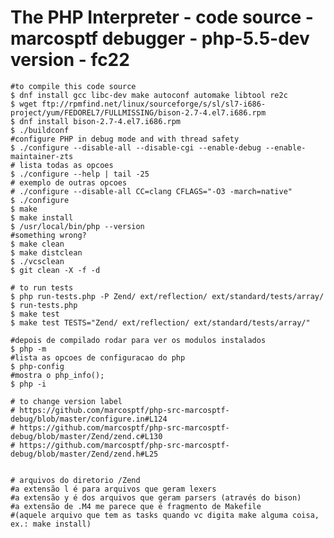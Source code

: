The PHP Interpreter - code source - marcosptf debugger - php-5.5-dev version - fc22
===================

    #to compile this code source
    $ dnf install gcc libc-dev make autoconf automake libtool re2c
    $ wget ftp://rpmfind.net/linux/sourceforge/s/sl/sl7-i686-project/yum/FEDOREL7/FULLMISSING/bison-2.7-4.el7.i686.rpm
    $ dnf install bison-2.7-4.el7.i686.rpm
    $ ./buildconf
    #configure PHP in debug mode and with thread safety
    $ ./configure --disable-all --disable-cgi --enable-debug --enable-maintainer-zts
    # lista todas as opcoes
    $ ./configure --help | tail -25
    # exemplo de outras opcoes
    # ./configure --disable-all CC=clang CFLAGS="-O3 -march=native"
    $ ./configure
    $ make
    $ make install
    $ /usr/local/bin/php --version
    #something wrong?
    $ make clean
    $ make distclean
    $ ./vcsclean
    $ git clean -X -f -d
    
    # to run tests
    $ php run-tests.php -P Zend/ ext/reflection/ ext/standard/tests/array/
    $ run-tests.php
    $ make test
    $ make test TESTS="Zend/ ext/reflection/ ext/standard/tests/array/"    

    #depois de compilado rodar para ver os modulos instalados
    $ php -m
    #lista as opcoes de configuracao do php
    $ php-config
    #mostra o php_info();
    $ php -i
  
    # to change version label
    # https://github.com/marcosptf/php-src-marcosptf-debug/blob/master/configure.in#L124
    # https://github.com/marcosptf/php-src-marcosptf-debug/blob/master/Zend/zend.c#L130
    # https://github.com/marcosptf/php-src-marcosptf-debug/blob/master/Zend/zend.h#L25
    
    
    # arquivos do diretorio /Zend
    #a extensão l é para arquivos que geram lexers
    #a extensão y é dos arquivos que geram parsers (através do bison)
    #a extensão de .M4 me parece que é fragmento de Makefile
    #(aquele arquivo que tem as tasks quando vc digita make alguma coisa, ex.: make install)
